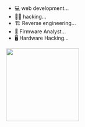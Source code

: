 
- 💻 web development...
- 🏴‍☠️ hacking...
- 🏗️ Reverse engineering...
- 🔬 Firmware Analyst...
- 🖥️ Hardware Hacking...

<img align="" width="200" src="https://media.giphy.com/media/qgQUggAC3Pfv687qPC/giphy.gif">







